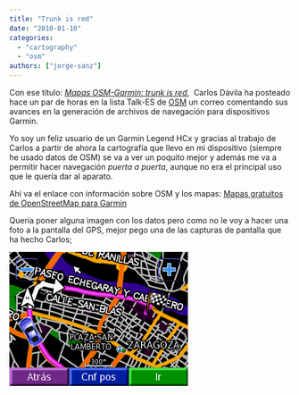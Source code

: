 ```yaml
---
title: "Trunk is red"
date: "2010-01-10"
categories: 
  - "cartography"
  - "osm"
authors: ["jorge-sanz"]
---
```


Con ese título: _[Mapas OSM-Garmin: trunk is red](http://lists.openstreetmap.org/pipermail/talk-es/2010-January/004320.html)_,  Carlos Dávila ha posteado hace un par de horas en la lista Talk-ES de [OSM](http://osm.org) un correo comentando sus avances en la generación de archivos de navegación para dispositivos Garmin.

Yo soy un feliz usuario de un Garmin Legend HCx y gracias al trabajo de Carlos a partir de ahora la cartografía que llevo en mi dispositivo (siempre he usado datos de OSM) se va a ver un poquito mejor y además me va a permitir hacer navegación _puerta a puerta_, aunque no era el principal uso que le quería dar al aparato.

Ahí va el enlace con información sobre OSM y los mapas: [Mapas gratuitos de OpenStreetMap para Garmin](http://mapas.alternativaslibres.es/)

Quería poner alguna imagen con los datos pero como no le voy a hacer una foto a la pantalla del GPS, mejor pego una de las capturas de pantalla que ha hecho Carlos;

[![](images/ruta_zaragoza.png "ruta_zaragoza")](http://geomaticblog.files.wordpress.com/2010/01/ruta_zaragoza.png)
